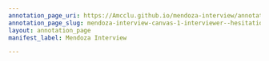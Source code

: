 ```yaml
---
annotation_page_uri: https://Amcclu.github.io/mendoza-interview/annotations/mendoza-interview-canvas-1-interviewer--hesitation--contextualizing.json
annotation_page_slug: mendoza-interview-canvas-1-interviewer--hesitation--contextualizing
layout: annotation_page
manifest_label: Mendoza Interview

---
```


